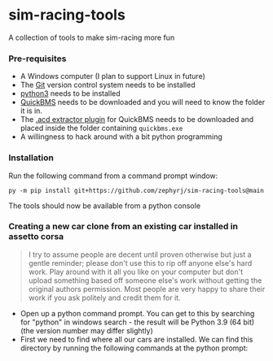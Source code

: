 # sim-racing-tools
A collection of tools to make sim-racing more fun

### Pre-requisites
- A Windows computer (I plan to support Linux in future)
- The [Git](https://git-scm.com/downloads) version control system needs to be installed
- [python3](https://www.python.org/downloads/) needs to be installed
- [QuickBMS](http://aluigi.altervista.org/quickbms.htm) needs to be downloaded and you will need to know the folder it is in.
- The [.acd extractor plugin](http://aluigi.org/papers/bms/others/assetto_corsa_acd.bms) for QuickBMS needs to be downloaded and placed inside the folder containing `quickbms.exe`
- A willingness to hack around with a bit python programming

### Installation
Run the following command from a command prompt window:
```
py -m pip install git+https://github.com/zephyrj/sim-racing-tools@main
```
The tools should now be available from a python console

### Creating a new car clone from an existing car installed in assetto corsa
> I try to assume people are decent until proven otherwise but just a gentle reminder; please don't use this to rip off anyone else's hard work. Play around with it all you like on your computer but don't upload something based off someone else's work without getting the original authors permission. Most people are very happy to share their work if you ask politely and credit them for it.  
- Open up a python command prompt. You can get to this by searching for "python" in windows search - the result will be Python 3.9 (64 bit) (the version number may differ slightly)
- First we need to find where all our cars are installed. We can find this directory by running the following commands at the python prompt:
  ```
  
  ```
